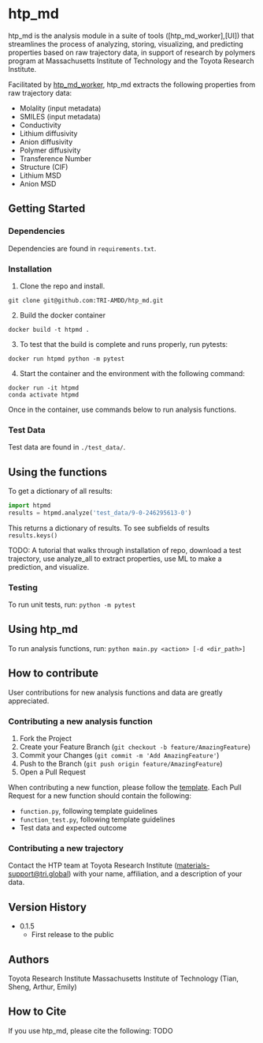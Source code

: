 # htp_md
htp_md is the analysis module in a suite of tools ([htp_md_worker],[UI]) that streamlines the process of analyzing, storing, visualizing, and predicting properties based on raw trajectory data, in support of research by polymers program at Massachusetts Institute of Technology and the Toyota Research Institute.

Facilitated by [htp_md_worker](https://github.com/tri-amdd/htp_md_worker), htp_md extracts the following properties from raw trajectory data:
* Molality (input metadata)
* SMILES (input metadata)
* Conductivity
* Lithium diffusivity
* Anion diffusivity
* Polymer diffusivity
* Transference Number
* Structure (CIF)
* Lithium MSD
* Anion MSD

## Getting Started
### Dependencies
Dependencies are found in `requirements.txt`. 

### Installation
1. Clone the repo and install.
```
git clone git@github.com:TRI-AMDD/htp_md.git
```
2. Build the docker container
```
docker build -t htpmd .
```
3. To test that the build is complete and runs properly, run pytests:
```
docker run htpmd python -m pytest
```

4. Start the container and the environment with the following command:
```
docker run -it htpmd
conda activate htpmd
```
Once in the container, use commands below to run analysis functions. 

### Test Data 
Test data are found in `./test_data/`. 

## Using the functions
To get a dictionary of all results:

```python
import htpmd
results = htpmd.analyze('test_data/9-0-246295613-0')
```
This returns a dictionary of results. To see subfields of results
`results.keys()`

TODO: A tutorial that walks through installation of repo, download a test trajectory, use analyze_all to extract properties, use ML to make a prediction, and visualize. 

### Testing
To run unit tests, run:
`python -m pytest` 

## Using htp_md
To run analysis functions, run:
`python main.py <action> [-d <dir_path>]`

## How to contribute
User contributions for new analysis functions and data are greatly appreciated. 

### Contributing a new analysis function
1. Fork the Project
2. Create your Feature Branch (`git checkout -b feature/AmazingFeature`)
3. Commit your Changes (`git commit -m 'Add AmazingFeature'`)
4. Push to the Branch (`git push origin feature/AmazingFeature`)
5. Open a Pull Request

When contributing a new function, please follow the [template](https://github.com/TRI-AMDD/htp_md/blob/master/src/htpmd/shared/template.py). Each Pull Request for a new function should contain the following:
* `function.py`, following template guidelines
* `function_test.py`, following template guidelines
* Test data and expected outcome

### Contributing a new trajectory
Contact the HTP team at Toyota Research Institute (materials-support@tri.global) with your name, affiliation, and a description of your data. 

## Version History
* 0.1.5
    * First release to the public

## Authors
Toyota Research Institute
Massachusetts Institute of Technology (Tian, Sheng, Arthur, Emily)

## How to Cite
If you use htp_md, please cite the following: TODO

